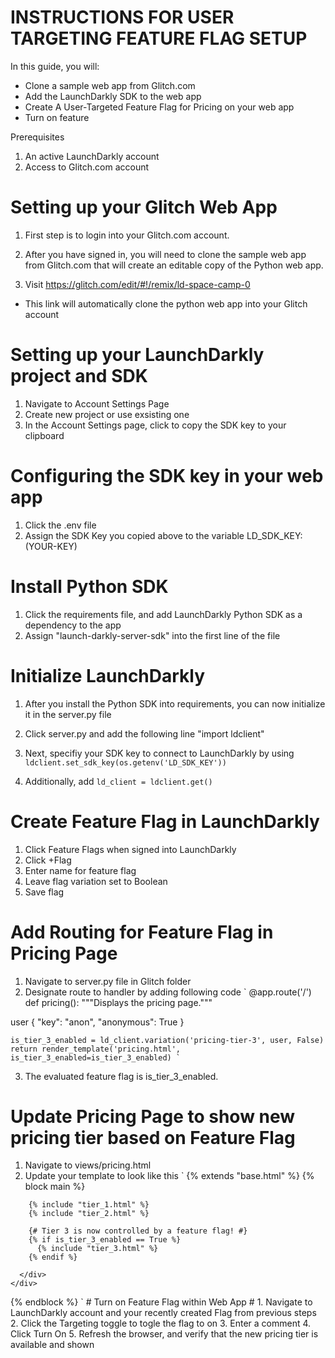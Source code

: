 # INSTRUCTIONS FOR USER TARGETING FEATURE FLAG SETUP #

In this guide, you will:
- Clone a sample web app from Glitch.com
- Add the LaunchDarkly SDK to the web app
- Create A User-Targeted Feature Flag for Pricing on your web app
- Turn on feature

Prerequisites
1) An active LaunchDarkly account
2) Access to Glitch.com account



# Setting up your Glitch Web App #

1. First step is to login into your Glitch.com account.

2. After you have signed in, you will need to clone the sample web app from Glitch.com 
that will create an editable copy of the Python web app. 

3. Visit https://glitch.com/edit/#!/remix/ld-space-camp-0
- This link will automatically clone the python web app into your Glitch account


# Setting up your LaunchDarkly project and SDK #

1. Navigate to Account Settings Page
2. Create new project or use exsisting one
3. In the Account Settings page, click to copy the SDK key to your clipboard

# Configuring the SDK key in your web app #
1. Click the .env file 
2. Assign the SDK Key you copied above to the variable LD_SDK_KEY:(YOUR-KEY)


# Install Python SDK #
1. Click the requirements file, and add LaunchDarkly Python SDK as a dependency to the app
2. Assign "launch-darkly-server-sdk" into the first line of the file

# Initialize LaunchDarkly #
1. After you install the Python SDK into requirements, you can now initialize it in the server.py file
2. Click server.py and add the following line "import ldclient"
3. Next, specifiy your SDK key to connect to LaunchDarkly by using 
`
 ldclient.set_sdk_key(os.getenv('LD_SDK_KEY'))
 `

4. Additionally, add 
`
  ld_client = ldclient.get()
  `
  
# Create Feature Flag in LaunchDarkly #

1. Click Feature Flags when signed into LaunchDarkly
2. Click +Flag
3. Enter name for feature flag
4. Leave flag variation set to Boolean
6. Save flag


# Add Routing for Feature Flag in Pricing Page #

1. Navigate to server.py file in Glitch folder
2. Designate route to handler by adding following code
`
  @app.route('/')
  def pricing():
  """Displays the pricing page."""
  
  user {
  "key": "anon",
  "anonymous": True
  }
  
    is_tier_3_enabled = ld_client.variation('pricing-tier-3', user, False)
    return render_template('pricing.html', is_tier_3_enabled=is_tier_3_enabled) `
    
3. The evaluated feature flag is is_tier_3_enabled.

# Update Pricing Page to show new pricing tier based on Feature Flag #

1. Navigate to views/pricing.html
2. Update your template to look like this
`
{% extends "base.html" %}
{% block main %}
<section class="pricing py-5">
  <div class="container">
    <div class="row justify-content-center">
      <div class="card-group">

        {% include "tier_1.html" %}
        {% include "tier_2.html" %}

        {# Tier 3 is now controlled by a feature flag! #}
        {% if is_tier_3_enabled == True %}
          {% include "tier_3.html" %}
        {% endif %}

      </div>
    </div>
  </div>
</section>
{% endblock %}
`
# Turn on Feature Flag within Web App #
1. Navigate to LaunchDarkly account and your recently created Flag from previous steps
2. Click the Targeting toggle to togle the flag to on
3. Enter a comment
4. Click Turn On
5. Refresh the browser, and verify that the new pricing tier is available and shown
